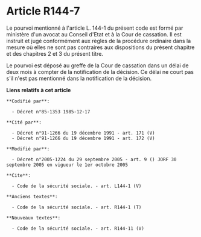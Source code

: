 # Article R144-7

Le pourvoi mentionné à l'article L. 144-1 du présent code est formé par ministère d'un avocat au Conseil d'Etat et à la Cour
de cassation. Il est instruit et jugé conformément aux règles de la procédure ordinaire dans la mesure où elles ne sont pas
contraires aux dispositions du présent chapitre et des chapitres 2 et 3 du présent titre. 

Le pourvoi est déposé au greffe de la Cour de cassation dans un délai de deux mois à compter de la notification de la
décision. Ce délai ne court pas s'il n'est pas mentionné dans la notification de la décision.

**Liens relatifs à cet article**

	**Codifié par**:

	  - Décret n°85-1353 1985-12-17

	**Cité par**:

	  - Décret n°91-1266 du 19 décembre 1991 - art. 171 (V)
	  - Décret n°91-1266 du 19 décembre 1991 - art. 172 (V)

	**Modifié par**:

	  - Décret n°2005-1224 du 29 septembre 2005 - art. 9 () JORF 30 septembre 2005 en vigueur le 1er octobre 2005

	**Cite**:

	  - Code de la sécurité sociale. - art. L144-1 (V)

	**Anciens textes**:

	  - Code de la sécurité sociale. - art. R144-1 (T)

	**Nouveaux textes**:

	  - Code de la sécurité sociale. - art. R144-11 (V)

